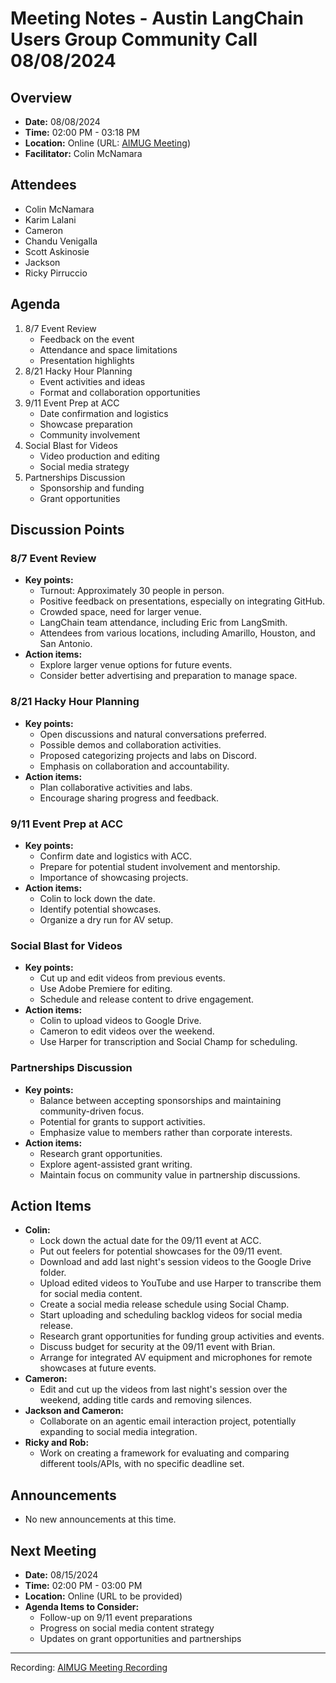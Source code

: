 # Meeting Notes - Austin LangChain Users Group Community Call 08/08/2024

## Overview
* **Date:** 08/08/2024
* **Time:** 02:00 PM - 03:18 PM
* **Location:** Online (URL: [AIMUG Meeting](https://meet.aimug.org/session/84c33ddc-6797-434a-ad75-f2f2d07c51a0))
* **Facilitator:** Colin McNamara

## Attendees
* Colin McNamara
* Karim Lalani
* Cameron
* Chandu Venigalla
* Scott Askinosie
* Jackson
* Ricky Pirruccio

## Agenda
1. 8/7 Event Review
    * Feedback on the event
    * Attendance and space limitations
    * Presentation highlights
2. 8/21 Hacky Hour Planning
    * Event activities and ideas
    * Format and collaboration opportunities
3. 9/11 Event Prep at ACC
    * Date confirmation and logistics
    * Showcase preparation
    * Community involvement
4. Social Blast for Videos
    * Video production and editing
    * Social media strategy
5. Partnerships Discussion
    * Sponsorship and funding
    * Grant opportunities

## Discussion Points

### 8/7 Event Review
* **Key points:**
    - Turnout: Approximately 30 people in person.
    - Positive feedback on presentations, especially on integrating GitHub.
    - Crowded space, need for larger venue.
    - LangChain team attendance, including Eric from LangSmith.
    - Attendees from various locations, including Amarillo, Houston, and San Antonio.
* **Action items:**
    - Explore larger venue options for future events.
    - Consider better advertising and preparation to manage space.

### 8/21 Hacky Hour Planning
* **Key points:**
    - Open discussions and natural conversations preferred.
    - Possible demos and collaboration activities.
    - Proposed categorizing projects and labs on Discord.
    - Emphasis on collaboration and accountability.
* **Action items:**
    - Plan collaborative activities and labs.
    - Encourage sharing progress and feedback.

### 9/11 Event Prep at ACC
* **Key points:**
    - Confirm date and logistics with ACC.
    - Prepare for potential student involvement and mentorship.
    - Importance of showcasing projects.
* **Action items:**
    - Colin to lock down the date.
    - Identify potential showcases.
    - Organize a dry run for AV setup.

### Social Blast for Videos
* **Key points:**
    - Cut up and edit videos from previous events.
    - Use Adobe Premiere for editing.
    - Schedule and release content to drive engagement.
* **Action items:**
    - Colin to upload videos to Google Drive.
    - Cameron to edit videos over the weekend.
    - Use Harper for transcription and Social Champ for scheduling.

### Partnerships Discussion
* **Key points:**
    - Balance between accepting sponsorships and maintaining community-driven focus.
    - Potential for grants to support activities.
    - Emphasize value to members rather than corporate interests.
* **Action items:**
    - Research grant opportunities.
    - Explore agent-assisted grant writing.
    - Maintain focus on community value in partnership discussions.

## Action Items
* **Colin:**
    - Lock down the actual date for the 09/11 event at ACC.
    - Put out feelers for potential showcases for the 09/11 event.
    - Download and add last night's session videos to the Google Drive folder.
    - Upload edited videos to YouTube and use Harper to transcribe them for social media content.
    - Create a social media release schedule using Social Champ.
    - Start uploading and scheduling backlog videos for social media release.
    - Research grant opportunities for funding group activities and events.
    - Discuss budget for security at the 09/11 event with Brian.
    - Arrange for integrated AV equipment and microphones for remote showcases at future events.
* **Cameron:**
    - Edit and cut up the videos from last night's session over the weekend, adding title cards and removing silences.
* **Jackson and Cameron:**
    - Collaborate on an agentic email interaction project, potentially expanding to social media integration.
* **Ricky and Rob:**
    - Work on creating a framework for evaluating and comparing different tools/APIs, with no specific deadline set.

## Announcements
* No new announcements at this time.

## Next Meeting
* **Date:** 08/15/2024
* **Time:** 02:00 PM - 03:00 PM
* **Location:** Online (URL to be provided)
* **Agenda Items to Consider:**
    - Follow-up on 9/11 event preparations
    - Progress on social media content strategy
    - Updates on grant opportunities and partnerships

---

Recording: [AIMUG Meeting Recording](https://meet.aimug.org/memory/session/84c33ddc-6797-434a-ad75-f2f2d07c51a0)